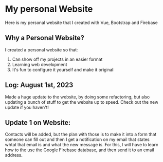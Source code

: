 # My personal Website
Here is my personal website that I created with Vue, Bootstrap and Firebase

## Why a Personal Website?

I created a personal website so that:
1. Can show off my projects in an easier format
2. Learning web development 
3. It's fun to configure it yourself and make it original


## Log: August 1st, 2023

Made a huge update to the website, by doing some refactoring, but also updating a bunch of stuff to get the website up to speed. Check out the new update if you haven't!  

## Update 1 on Website:
Contacts will be added, but the plan with those is to make it into a form that someone can fill out and then I get a notification on my email that states whtat that email is and what the new message is.  For this, I will have to learn how to the use the Google Firebase database, and then send it to an email address.
